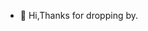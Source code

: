 - 👋  Hi,Thanks for dropping by.

<!---
santanu058/santanu058 is a ✨ special ✨ repository because its `README.md` (this file) appears on your GitHub profile.
You can click the Preview link to take a look at your changes.
--->
